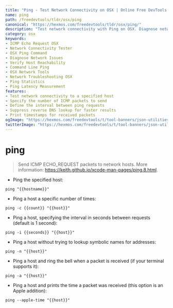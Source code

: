 ```yaml
---
title: "Ping - Test Network Connectivity on OSX | Online Free DevTools by Hexmos"
name: ping
path: /freedevtools/tldr/osx/ping
canonical: "https://hexmos.com/freedevtools/tldr/osx/ping/"
description: "Test network connectivity with Ping on OSX. Diagnose network issues and verify host reachability using ICMP packets. Free online tool, no registration required."
category: osx
keywords:
- ICMP Echo Request OSX
- Network Connectivity Tester
- OSX Ping Command
- Diagnose Network Issues
- Verify Host Reachability
- Command Line Ping
- OSX Network Tools
- Network Troubleshooting OSX
- Ping Statistics
- Ping Latency Measurement
features:
- Test network connectivity to a specified host
- Specify the number of ICMP packets to send
- Define the interval between ping requests
- Suppress reverse DNS lookup for faster results
- Print timestamps for received packets
ogImage: "https://hexmos.com/freedevtools/t/tool-banners/json-utilities-banner.png"
twitterImage: "https://hexmos.com/freedevtools/t/tool-banners/json-utilities-banner.png"
---
```


# ping

> Send ICMP ECHO_REQUEST packets to network hosts.
> More information: <https://keith.github.io/xcode-man-pages/ping.8.html>.

- Ping the specified host:

`ping "{{hostname}}"`

- Ping a host a specific number of times:

`ping -c {{count}} "{{host}}"`

- Ping a host, specifying the interval in seconds between requests (default is 1 second):

`ping -i {{seconds}} "{{host}}"`

- Ping a host without trying to lookup symbolic names for addresses:

`ping -n "{{host}}"`

- Ping a host and ring the bell when a packet is received (if your terminal supports it):

`ping -a "{{host}}"`

- Ping a host and prints the time a packet was received (this option is an Apple addition):

`ping --apple-time "{{host}}"`

